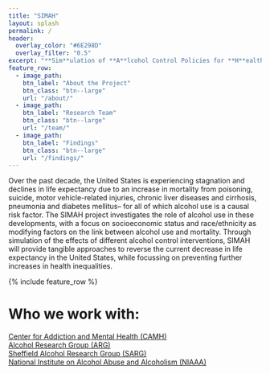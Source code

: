 ```yaml
---
title: "SIMAH"
layout: splash
permalink: /
header:
  overlay_color: "#6E298D"
  overlay_filter: "0.5"
excerpt: "**Sim**ulation of **A**lcohol Control Policies for **H**ealth Equity (SIMAH).<br>A  major alcohol policy modeling project funded by the US National Institute on Alcohol Abuse and Alcoholism (NIAAA)."
feature_row:
  - image_path: 
    btn_label: "About the Project"
    btn_class: "btn--large"
    url: "/about/"
  - image_path: 
    btn_label: "Research Team"
    btn_class: "btn--large"
    url: "/team/"
  - image_path: 
    btn_label: "Findings"
    btn_class: "btn--large"
    url: "/findings/"
---
```


Over the past decade, the United States is experiencing stagnation and declines in life expectancy due to an increase in mortality from poisoning, suicide, motor vehicle-related injuries, chronic liver diseases and cirrhosis, pneumonia and diabetes mellitus– for all of which alcohol use is a causal risk factor. The SIMAH project investigates the role of alcohol use in these developments, with a focus on socioeconomic status and race/ethnicity as modifying factors on the link between alcohol use and mortality. Through simulation of the effects of different alcohol control interventions, SIMAH will provide tangible approaches to reverse the current decrease in life expectancy in the United States, while focussing on preventing further increases in health inequalities.

{% include feature_row %}

# Who we work with:
[Center for Addiction and Mental Health (CAMH)](https://camh.ca) <br>
[Alcohol Research Group (ARG)](https://arg.org)  <br>
[Sheffield Alcohol Research Group (SARG)](https://www.sheffield.ac.uk/scharr/research/themes/alpol)  <br>
[National Institute on Alcohol Abuse and Alcoholism (NIAAA)](https://www.niaaa.nih.gov/)


